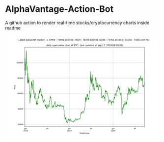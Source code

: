 # AlphaVantage-Action-Bot
A github action to render real-time stocks/cryptocurrency charts inside readme 


![AlphaVantage-Action-Bot-Chart](./alphavantage/chart.png)

